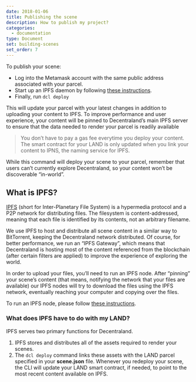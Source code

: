 ```yaml
---
date: 2018-01-06
title: Publishing the scene
description: How to publish my project?
categories:
  - documentation
type: Document
set: building-scenes
set_order: 7
---
```

To publish your scene:

* Log into the Metamask account with the same public address associated with your parcel.
* Start up an IPFS daemon by following [these instructions](https://ipfs.io/docs/getting-started/).
* Finally, run `dcl deploy`

This will update your parcel with your latest changes in addition to uploading your content to IPFS. To improve performance and user experience, your content will be pinned to Decentraland’s main IPFS server to ensure that the data needed to render your parcel is readily available 

> You don’t have to pay a gas fee everytime you deploy your content. The smart contract for your LAND is only updated when you link your content to IPNS, the naming service for IPFS.

While this command will deploy your scene to your parcel, remember that users can’t currently explore Decentraland, so your content won’t be discoverable “in-world”.

## What is IPFS?

[IPFS](https://ipfs.io/) (short for Inter-Planetary File System) is a hypermedia protocol and a P2P network for distributing files. The filesystem is content-addressed, meaning that each file is identified by its contents, not an arbitrary filename.

We use IPFS to host and distribute all scene content in a similar way to BitTorrent, keeping the Decentraland network distributed. Of course, for better performance, we run an “IPFS Gateway”, which means that Decentraland is hosting most of the content referenced from the blockchain (after certain filters are applied) to improve the experience of exploring the world.

In order to upload your files, you’ll need to run an IPFS node. After “pinning” your scene’s content (that means, notifying the network that your files are available) our IPFS nodes will try to download the files using the IPFS network, eventually reaching your computer and copying over the files.

To run an IPFS node, please follow [these instructions](https://ipfs.io/docs/getting-started/).

### What does IPFS have to do with my LAND?

IPFS serves two primary functions for Decentraland.

1. IPFS stores and distributes all of the assets required to render your scenes.
2. The `dcl deploy` command links these assets with the LAND parcel specified in your **scene.json** file. Whenever you redeploy your scene, the CLI will update your LAND smart contract, if needed, to point to the most recent content available on IPFS.